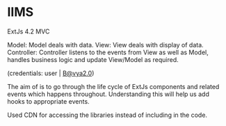 IIMS
====
ExtJs 4.2 MVC

Model: Model deals with data.
View: View deals with display of data.
Controller: Controller listens to the events from View as well as Model, handles business logic and update View/Model as required.

(credentials: user | B@vya2.0)

The aim of is to go through the life cycle of ExtJs components and related events which happens throughout. Understanding this will help us add hooks to appropriate events.

Used CDN for accessing the libraries instead of including in the code.
